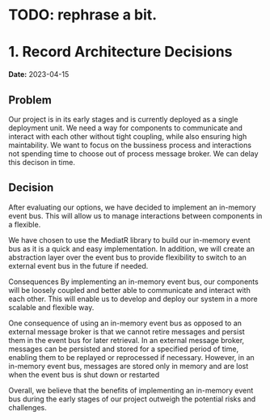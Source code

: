 # TODO: rephrase a bit.
# 1. Record Architecture Decisions

**Date:** 2023-04-15

## Problem

Our project is in its early stages and is currently deployed as a single deployment unit.
We need a way for components to communicate and interact with each other without tight coupling, while also ensuring high maintability.
We want to focus on the bussiness process and interactions not spending time to choose out of process message broker.
We can delay this decison in time.

## Decision
After evaluating our options, we have decided to implement an in-memory event bus. This will allow us to manage interactions between components in a flexible.

We have chosen to use the MediatR library to build our in-memory event bus as it is a quick and easy implementation. In addition, we will create an abstraction layer over the event bus to provide flexibility to switch to an external event bus in the future if needed.

Consequences
By implementing an in-memory event bus, our components will be loosely coupled and better able to communicate and interact with each other. This will enable us to develop and deploy our system in a more scalable and flexible way.

One consequence of using an in-memory event bus as opposed to an external message broker is that we cannot retire messages and persist them in the event bus for later retrieval. In an external message broker, messages can be persisted and stored for a specified period of time, enabling them to be replayed or reprocessed if necessary. However, in an in-memory event bus, messages are stored only in memory and are lost when the event bus is shut down or restarted

Overall, we believe that the benefits of implementing an in-memory event bus during the early stages of our project outweigh the potential risks and challenges.